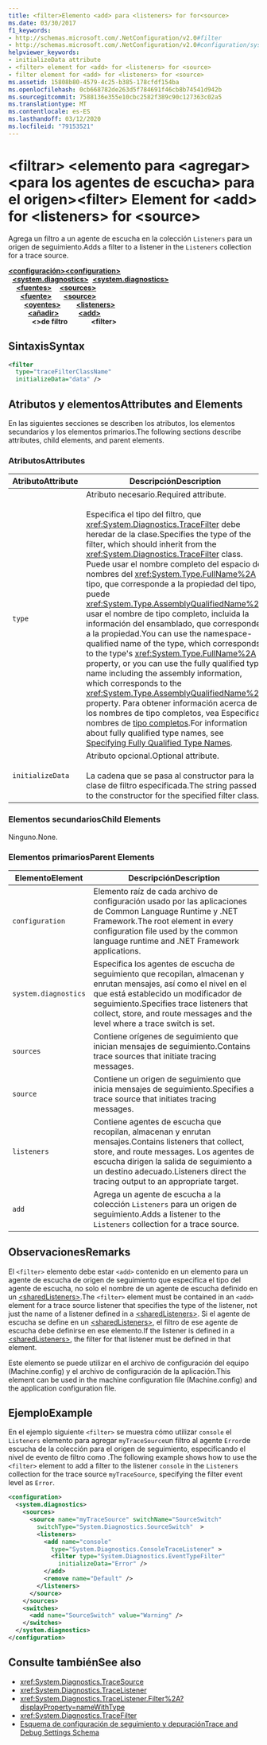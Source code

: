 ```yaml
---
title: <filter>Elemento <add> para <listeners> for for<source>
ms.date: 03/30/2017
f1_keywords:
- http://schemas.microsoft.com/.NetConfiguration/v2.0#filter
- http://schemas.microsoft.com/.NetConfiguration/v2.0#configuration/system.diagnostics/sources/source/listeners/add/filter
helpviewer_keywords:
- initializeData attribute
- <filter> element for <add> for <listeners> for <source>
- filter element for <add> for <listeners> for <source>
ms.assetid: 15808b80-4579-4c25-b385-178cfdf154ba
ms.openlocfilehash: 0cb668782de263d5f784691f46cb8b74541d942b
ms.sourcegitcommit: 7588136e355e10cbc2582f389c90c127363c02a5
ms.translationtype: MT
ms.contentlocale: es-ES
ms.lasthandoff: 03/12/2020
ms.locfileid: "79153521"
---
```

# <a name="filter-element-for-add-for-listeners-for-source"></a><span data-ttu-id="878dc-102">\<filtrar> \<elemento para \<agregar> \<para los agentes de escucha> para el origen></span><span class="sxs-lookup"><span data-stu-id="878dc-102">\<filter> Element for \<add> for \<listeners> for \<source></span></span>
<span data-ttu-id="878dc-103">Agrega un filtro a un agente de escucha en la colección `Listeners` para un origen de seguimiento.</span><span class="sxs-lookup"><span data-stu-id="878dc-103">Adds a filter to a listener in the `Listeners` collection for a trace source.</span></span>  

<span data-ttu-id="878dc-104">[**\<configuración>**](../configuration-element.md)</span><span class="sxs-lookup"><span data-stu-id="878dc-104">[**\<configuration>**](../configuration-element.md)</span></span>\
<span data-ttu-id="878dc-105">&nbsp;&nbsp;[**\<system.diagnostics>**](system-diagnostics-element.md)</span><span class="sxs-lookup"><span data-stu-id="878dc-105">&nbsp;&nbsp;[**\<system.diagnostics>**](system-diagnostics-element.md)</span></span>\
<span data-ttu-id="878dc-106">&nbsp;&nbsp;&nbsp;&nbsp;[**\<fuentes>**](sources-element.md)</span><span class="sxs-lookup"><span data-stu-id="878dc-106">&nbsp;&nbsp;&nbsp;&nbsp;[**\<sources>**](sources-element.md)</span></span>\
<span data-ttu-id="878dc-107">&nbsp;&nbsp;&nbsp;&nbsp;&nbsp;&nbsp;[**\<fuente>**](source-element.md)</span><span class="sxs-lookup"><span data-stu-id="878dc-107">&nbsp;&nbsp;&nbsp;&nbsp;&nbsp;&nbsp;[**\<source>**](source-element.md)</span></span>\
<span data-ttu-id="878dc-108">&nbsp;&nbsp;&nbsp;&nbsp;&nbsp;&nbsp;&nbsp;&nbsp;[**\<oyentes>**](listeners-element-for-source.md)</span><span class="sxs-lookup"><span data-stu-id="878dc-108">&nbsp;&nbsp;&nbsp;&nbsp;&nbsp;&nbsp;&nbsp;&nbsp;[**\<listeners>**](listeners-element-for-source.md)</span></span>\
<span data-ttu-id="878dc-109">&nbsp;&nbsp;&nbsp;&nbsp;&nbsp;&nbsp;&nbsp;&nbsp;&nbsp;&nbsp;[**\<añadir>**](add-element-for-listeners-for-source.md)</span><span class="sxs-lookup"><span data-stu-id="878dc-109">&nbsp;&nbsp;&nbsp;&nbsp;&nbsp;&nbsp;&nbsp;&nbsp;&nbsp;&nbsp;[**\<add>**](add-element-for-listeners-for-source.md)</span></span>\
<span data-ttu-id="878dc-110">&nbsp;&nbsp;&nbsp;&nbsp;&nbsp;&nbsp;&nbsp;&nbsp;&nbsp;&nbsp;&nbsp;&nbsp;**\<>de filtro**</span><span class="sxs-lookup"><span data-stu-id="878dc-110">&nbsp;&nbsp;&nbsp;&nbsp;&nbsp;&nbsp;&nbsp;&nbsp;&nbsp;&nbsp;&nbsp;&nbsp;**\<filter>**</span></span>

## <a name="syntax"></a><span data-ttu-id="878dc-111">Sintaxis</span><span class="sxs-lookup"><span data-stu-id="878dc-111">Syntax</span></span>  
  
```xml  
<filter
  type="traceFilterClassName"
  initializeData="data" />  
```  
  
## <a name="attributes-and-elements"></a><span data-ttu-id="878dc-112">Atributos y elementos</span><span class="sxs-lookup"><span data-stu-id="878dc-112">Attributes and Elements</span></span>  
 <span data-ttu-id="878dc-113">En las siguientes secciones se describen los atributos, los elementos secundarios y los elementos primarios.</span><span class="sxs-lookup"><span data-stu-id="878dc-113">The following sections describe attributes, child elements, and parent elements.</span></span>  
  
### <a name="attributes"></a><span data-ttu-id="878dc-114">Atributos</span><span class="sxs-lookup"><span data-stu-id="878dc-114">Attributes</span></span>  
  
|<span data-ttu-id="878dc-115">Atributo</span><span class="sxs-lookup"><span data-stu-id="878dc-115">Attribute</span></span>|<span data-ttu-id="878dc-116">Descripción</span><span class="sxs-lookup"><span data-stu-id="878dc-116">Description</span></span>|  
|---------------|-----------------|  
|`type`|<span data-ttu-id="878dc-117">Atributo necesario.</span><span class="sxs-lookup"><span data-stu-id="878dc-117">Required attribute.</span></span><br /><br /> <span data-ttu-id="878dc-118">Especifica el tipo del filtro, que <xref:System.Diagnostics.TraceFilter> debe heredar de la clase.</span><span class="sxs-lookup"><span data-stu-id="878dc-118">Specifies the type of the filter, which should inherit from the <xref:System.Diagnostics.TraceFilter> class.</span></span> <span data-ttu-id="878dc-119">Puede usar el nombre completo del espacio de nombres del <xref:System.Type.FullName%2A> tipo, que corresponde a la propiedad del tipo, o puede <xref:System.Type.AssemblyQualifiedName%2A> usar el nombre de tipo completo, incluida la información del ensamblado, que corresponde a la propiedad.</span><span class="sxs-lookup"><span data-stu-id="878dc-119">You can use the namespace-qualified name of the type, which corresponds to the type's <xref:System.Type.FullName%2A> property, or you can use the fully qualified type name including the assembly information, which corresponds to the <xref:System.Type.AssemblyQualifiedName%2A> property.</span></span> <span data-ttu-id="878dc-120">Para obtener información acerca de los nombres de tipo completos, vea Especificar nombres de [tipo completos](../../../reflection-and-codedom/specifying-fully-qualified-type-names.md).</span><span class="sxs-lookup"><span data-stu-id="878dc-120">For information about fully qualified type names, see [Specifying Fully Qualified Type Names](../../../reflection-and-codedom/specifying-fully-qualified-type-names.md).</span></span>|  
|`initializeData`|<span data-ttu-id="878dc-121">Atributo opcional.</span><span class="sxs-lookup"><span data-stu-id="878dc-121">Optional attribute.</span></span><br /><br /> <span data-ttu-id="878dc-122">La cadena que se pasa al constructor para la clase de filtro especificada.</span><span class="sxs-lookup"><span data-stu-id="878dc-122">The string passed to the constructor for the specified filter class.</span></span>|  
  
### <a name="child-elements"></a><span data-ttu-id="878dc-123">Elementos secundarios</span><span class="sxs-lookup"><span data-stu-id="878dc-123">Child Elements</span></span>  
 <span data-ttu-id="878dc-124">Ninguno.</span><span class="sxs-lookup"><span data-stu-id="878dc-124">None.</span></span>  
  
### <a name="parent-elements"></a><span data-ttu-id="878dc-125">Elementos primarios</span><span class="sxs-lookup"><span data-stu-id="878dc-125">Parent Elements</span></span>  
  
|<span data-ttu-id="878dc-126">Elemento</span><span class="sxs-lookup"><span data-stu-id="878dc-126">Element</span></span>|<span data-ttu-id="878dc-127">Descripción</span><span class="sxs-lookup"><span data-stu-id="878dc-127">Description</span></span>|  
|-------------|-----------------|  
|`configuration`|<span data-ttu-id="878dc-128">Elemento raíz de cada archivo de configuración usado por las aplicaciones de Common Language Runtime y .NET Framework.</span><span class="sxs-lookup"><span data-stu-id="878dc-128">The root element in every configuration file used by the common language runtime and .NET Framework applications.</span></span>|  
|`system.diagnostics`|<span data-ttu-id="878dc-129">Especifica los agentes de escucha de seguimiento que recopilan, almacenan y enrutan mensajes, así como el nivel en el que está establecido un modificador de seguimiento.</span><span class="sxs-lookup"><span data-stu-id="878dc-129">Specifies trace listeners that collect, store, and route messages and the level where a trace switch is set.</span></span>|  
|`sources`|<span data-ttu-id="878dc-130">Contiene orígenes de seguimiento que inician mensajes de seguimiento.</span><span class="sxs-lookup"><span data-stu-id="878dc-130">Contains trace sources that initiate tracing messages.</span></span>|  
|`source`|<span data-ttu-id="878dc-131">Contiene un origen de seguimiento que inicia mensajes de seguimiento.</span><span class="sxs-lookup"><span data-stu-id="878dc-131">Specifies a trace source that initiates tracing messages.</span></span>|  
|`listeners`|<span data-ttu-id="878dc-132">Contiene agentes de escucha que recopilan, almacenan y enrutan mensajes.</span><span class="sxs-lookup"><span data-stu-id="878dc-132">Contains listeners that collect, store, and route messages.</span></span> <span data-ttu-id="878dc-133">Los agentes de escucha dirigen la salida de seguimiento a un destino adecuado.</span><span class="sxs-lookup"><span data-stu-id="878dc-133">Listeners direct the tracing output to an appropriate target.</span></span>|  
|`add`|<span data-ttu-id="878dc-134">Agrega un agente de escucha a la colección `Listeners` para un origen de seguimiento.</span><span class="sxs-lookup"><span data-stu-id="878dc-134">Adds a listener to the `Listeners` collection for a trace source.</span></span>|  
  
## <a name="remarks"></a><span data-ttu-id="878dc-135">Observaciones</span><span class="sxs-lookup"><span data-stu-id="878dc-135">Remarks</span></span>  
 <span data-ttu-id="878dc-136">El `<filter>` elemento debe estar `<add>` contenido en un elemento para un agente de escucha de origen de seguimiento que especifica el tipo del agente de escucha, no solo el nombre de un agente de escucha definido en un [ \<sharedListeners>](sharedlisteners-element.md).</span><span class="sxs-lookup"><span data-stu-id="878dc-136">The `<filter>` element must be contained in an `<add>` element for a trace source listener that specifies the type of the listener, not just the name of a listener defined in a [\<sharedListeners>](sharedlisteners-element.md).</span></span> <span data-ttu-id="878dc-137">Si el agente de escucha se define en un [ \<sharedListeners>](sharedlisteners-element.md), el filtro de ese agente de escucha debe definirse en ese elemento.</span><span class="sxs-lookup"><span data-stu-id="878dc-137">If the listener is defined in a [\<sharedListeners>](sharedlisteners-element.md), the filter for that listener must be defined in that element.</span></span>  
  
 <span data-ttu-id="878dc-138">Este elemento se puede utilizar en el archivo de configuración del equipo (Machine.config) y el archivo de configuración de la aplicación.</span><span class="sxs-lookup"><span data-stu-id="878dc-138">This element can be used in the machine configuration file (Machine.config) and the application configuration file.</span></span>  
  
## <a name="example"></a><span data-ttu-id="878dc-139">Ejemplo</span><span class="sxs-lookup"><span data-stu-id="878dc-139">Example</span></span>  
 <span data-ttu-id="878dc-140">En el ejemplo siguiente `<filter>` se muestra cómo utilizar `console` el `Listeners` elemento para agregar `myTraceSource`un filtro al agente `Error`de escucha de la colección para el origen de seguimiento, especificando el nivel de evento de filtro como .</span><span class="sxs-lookup"><span data-stu-id="878dc-140">The following example shows how to use the `<filter>` element to add a filter to the listener `console` in the `Listeners` collection for the trace source `myTraceSource`, specifying the filter event level as `Error`.</span></span>  
  
```xml  
<configuration>  
  <system.diagnostics>  
    <sources>  
      <source name="myTraceSource" switchName="SourceSwitch"
        switchType="System.Diagnostics.SourceSwitch"  >  
        <listeners>  
          <add name="console"
            type="System.Diagnostics.ConsoleTraceListener" >  
            <filter type="System.Diagnostics.EventTypeFilter"
              initializeData="Error" />  
          </add>  
          <remove name="Default" />  
        </listeners>  
      </source>  
    </sources>  
    <switches>  
      <add name="SourceSwitch" value="Warning" />  
    </switches>  
  </system.diagnostics>  
</configuration>  
```  
  
## <a name="see-also"></a><span data-ttu-id="878dc-141">Consulte también</span><span class="sxs-lookup"><span data-stu-id="878dc-141">See also</span></span>

- <xref:System.Diagnostics.TraceSource>
- <xref:System.Diagnostics.TraceListener>
- <xref:System.Diagnostics.TraceListener.Filter%2A?displayProperty=nameWithType>
- <xref:System.Diagnostics.TraceFilter>
- [<span data-ttu-id="878dc-142">Esquema de configuración de seguimiento y depuración</span><span class="sxs-lookup"><span data-stu-id="878dc-142">Trace and Debug Settings Schema</span></span>](index.md)
